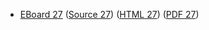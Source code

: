 * [EBoard 27](../eboards/eboard.27.html)
  ([Source 27](../eboards/eboard.27.md))
  ([HTML 27](../eboards/eboard.27.html))
  ([PDF 27](../eboards/eboard.27.pdf))
        
